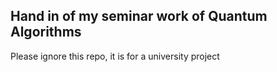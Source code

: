 ## Hand in of my seminar work of Quantum Algorithms

Please ignore this repo, it is for a university project
